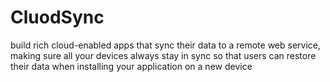 # CluodSync
build rich cloud-enabled apps that sync their data to a remote web service, making sure all your devices always stay in sync so that users can restore their data when installing your application on a new device
